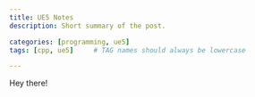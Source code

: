 ```yaml
---
title: UE5 Notes
description: Short summary of the post.

categories: [programming, ue5]
tags: [cpp, ue5]     # TAG names should always be lowercase

---
```


Hey there!